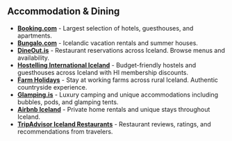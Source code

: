 ## Accommodation & Dining

- **<a href="https://booking.com" target="_blank">Booking.com</a>** - Largest selection of hotels, guesthouses, and apartments.
- **<a href="https://bungalo.com" target="_blank">Bungalo.com</a>** - Icelandic vacation rentals and summer houses.
- **<a href="https://dineout.is" target="_blank">DineOut.is</a>** - Restaurant reservations across Iceland. Browse menus and availability.
- **<a href="https://www.hostel.is" target="_blank">Hostelling International Iceland</a>** - Budget-friendly hostels and guesthouses across Iceland with HI membership discounts.
- **<a href="https://www.farmholidays.is" target="_blank">Farm Holidays</a>** - Stay at working farms across rural Iceland. Authentic countryside experience.
- **<a href="https://www.glamping.is" target="_blank">Glamping.is</a>** - Luxury camping and unique accommodations including bubbles, pods, and glamping tents.
- **<a href="https://www.airbnb.com/iceland" target="_blank">Airbnb Iceland</a>** - Private home rentals and unique stays throughout Iceland.
- **<a href="https://www.tripadvisor.com/Restaurants-g189952-Iceland.html" target="_blank">TripAdvisor Iceland Restaurants</a>** - Restaurant reviews, ratings, and recommendations from travelers.
